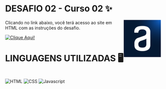 # DESAFIO 02 - Curso 02 ✨

<div>
  <img align = "right" src="img/alura.png" width="120" height="120" alt="Alura">
</div>

Clicando no link abaixo, você terá acesso ao site em HTML com as instruções do desafio. 

<a href="http://127.0.0.1:5501/C2_L.D.P/EX02/index.html">
  <img src="https://img.shields.io/badge/CLICK%20HERE!!-200C83" alt="Clique Aqui!">
</a>

# LINGUAGENS UTILIZADAS 🖥️
<div style="display: inline_block"><br>
  <img align="center" alt="HTML" src="https://img.shields.io/badge/HTML5-E34F26.svg?style=for-the-badge&logo=HTML5&logoColor=white">
  <img align="center" alt="CSS" src="https://img.shields.io/badge/CSS3-1572B6.svg?style=for-the-badge&logo=CSS3&logoColor=white">
  <img align="center" alt="Javascript" src="https://img.shields.io/badge/JavaScript-F7DF1E.svg?style=for-the-badge&logo=JavaScript&logoColor=black">
</div>
